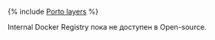 {% include [Porto layers](../../../_includes/user-guide/data-processing/porto/layer-paths.md) %}

Internal Docker Registry пока не доступен в Open-source.
